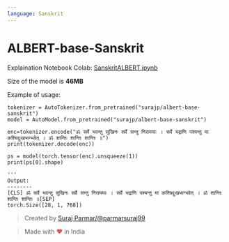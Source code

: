 ```yaml
---
language: Sanskrit
---
```



# ALBERT-base-Sanskrit


Explaination Notebook Colab: [SanskritALBERT.ipynb](https://colab.research.google.com/github/parmarsuraj99/suraj-parmar/blob/master/_notebooks/2020-05-02-SanskritALBERT.ipynb)

Size of the model is **46MB**

Example of usage:

```
tokenizer = AutoTokenizer.from_pretrained("surajp/albert-base-sanskrit")
model = AutoModel.from_pretrained("surajp/albert-base-sanskrit")

enc=tokenizer.encode("ॐ सर्वे भवन्तु सुखिनः सर्वे सन्तु निरामयाः । सर्वे भद्राणि पश्यन्तु मा कश्चिद्दुःखभाग्भवेत् । ॐ शान्तिः शान्तिः शान्तिः ॥")
print(tokenizer.decode(enc))

ps = model(torch.tensor(enc).unsqueeze(1))
print(ps[0].shape)
```
```
'''
Output:
--------
[CLS] ॐ सर्वे भवन्तु सुखिनः सर्वे सन्तु निरामयाः । सर्वे भद्राणि पश्यन्तु मा कश्चिद्दुःखभाग्भवेत् । ॐ शान्तिः शान्तिः शान्तिः ॥[SEP]
torch.Size([28, 1, 768])
```


> Created by [Suraj Parmar/@parmarsuraj99](https://twitter.com/parmarsuraj99)

> Made with <span style="color: #e25555;">&hearts;</span> in India
